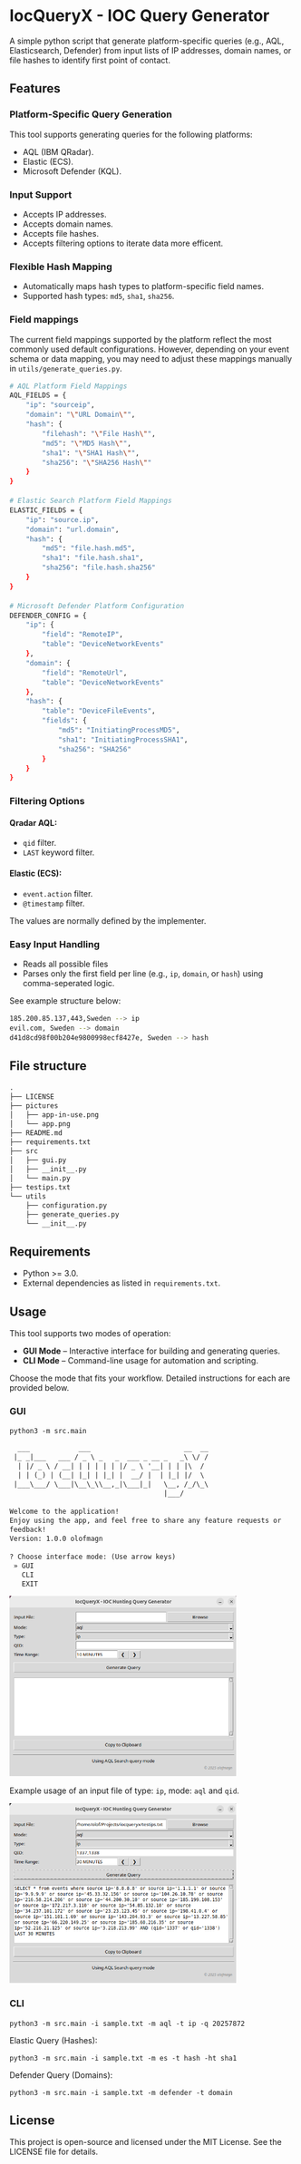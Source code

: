 # IocQueryX - IOC Query Generator
A simple python script that generate platform-specific queries (e.g., AQL, Elasticsearch, Defender) from input lists of IP addresses, domain names, or file hashes to identify first point of contact.

## Features

### Platform-Specific Query Generation
This tool supports generating queries for the following platforms:

- AQL (IBM QRadar).
- Elastic (ECS).
- Microsoft Defender (KQL).

### Input Support
- Accepts IP addresses.
- Accepts domain names.
- Accepts file hashes.
- Accepts filtering options to iterate data more efficent.

### Flexible Hash Mapping
- Automatically maps hash types to platform-specific field names.
- Supported hash types: `md5`, `sha1`, `sha256`.

### Field mappings
The current field mappings supported by the platform reflect the most commonly used default configurations. However, depending on your event schema or data mapping, you may need to adjust these mappings manually in `utils/generate_queries.py`.
```bash
# AQL Platform Field Mappings
AQL_FIELDS = { 
    "ip": "sourceip",
    "domain": "\"URL Domain\"",
    "hash": {
        "filehash": "\"File Hash\"",
        "md5": "\"MD5 Hash\"",
        "sha1": "\"SHA1 Hash\"",
        "sha256": "\"SHA256 Hash\""
    }   
}

# Elastic Search Platform Field Mappings
ELASTIC_FIELDS = { 
    "ip": "source.ip",
    "domain": "url.domain",
    "hash": {
        "md5": "file.hash.md5",
        "sha1": "file.hash.sha1",
        "sha256": "file.hash.sha256"
    }   
}

# Microsoft Defender Platform Configuration
DEFENDER_CONFIG = { 
    "ip": {
        "field": "RemoteIP",
        "table": "DeviceNetworkEvents"
    },  
    "domain": {
        "field": "RemoteUrl",
        "table": "DeviceNetworkEvents"
    },  
    "hash": {
        "table": "DeviceFileEvents",
        "fields": {
            "md5": "InitiatingProcessMD5",
            "sha1": "InitiatingProcessSHA1",
            "sha256": "SHA256"
        }
    }   
}
```
### Filtering Options
#### Qradar AQL:
- `qid` filter.
- `LAST` keyword filter.
#### Elastic (ECS):
- `event.action` filter.
- `@timestamp` filter.

The values are normally defined by the implementer.

### Easy Input Handling
- Reads all possible files
- Parses only the first field per line (e.g., `ip`, `domain`, or `hash`) using comma-seperated logic.

See example structure below:

```bash
185.200.85.137,443,Sweden --> ip
evil.com, Sweden --> domain
d41d8cd98f00b204e9800998ecf8427e, Sweden --> hash
```
## File structure
```
.
├── LICENSE
├── pictures
│   ├── app-in-use.png
│   └── app.png
├── README.md
├── requirements.txt
├── src
│   ├── gui.py
│   ├── __init__.py
│   └── main.py
├── testips.txt
└── utils
    ├── configuration.py
    ├── generate_queries.py
    └── __init__.py
```

## Requirements
- Python >= 3.0.
- External dependencies as listed in `requirements.txt`.

## Usage
This tool supports two modes of operation:

- **GUI Mode** – Interactive interface for building and generating queries.
- **CLI Mode** – Command-line usage for automation and scripting.

Choose the mode that fits your workflow. Detailed instructions for each are provided below.
###  GUI
```python3
python3 -m src.main
```

```
  ___            ___                       __  __
 |_ _|___   ___ / _ \ _   _  ___ _ __ _   _\ \/ /
  | |/ _ \ / __| | | | | | |/ _ \ '__| | | |\  / 
  | | (_) | (__| |_| | |_| |  __/ |  | |_| |/  \ 
 |___\___/ \___|\__\_\\__,_|\___|_|   \__, /_/\_\
                                      |___/      

Welcome to the application!
Enjoy using the app, and feel free to share any feature requests or feedback!
Version: 1.0.0 olofmagn

? Choose interface mode: (Use arrow keys)
 » GUI
   CLI
   EXIT
```

<img src="pictures/app.png" alt="qradar gui" width="400"/>

Example usage of an input file of type: `ip`, mode: `aql` and `qid`.

<img src="pictures/app-in-use.png" alt="app in use" width="400"/>

### CLI
```python3
python3 -m src.main -i sample.txt -m aql -t ip -q 20257872
```

Elastic Query (Hashes):
```python3
python3 -m src.main -i sample.txt -m es -t hash -ht sha1
```

Defender Query (Domains):
```python3
python3 -m src.main -i sample.txt -m defender -t domain
```

## License
This project is open-source and licensed under the MIT License. See the LICENSE file for details.
